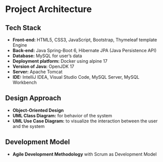 
# Project Architecture

## Tech Stack
- **Front-end:** HTML5, CSS3, JavaScript, Bootstrap, Thymeleaf template Engine
- **Back-end:** Java Spring-Boot 6, Hibernate JPA (Java Persistence API)
- **Database:** MySQL for user’s data
- **Deployment platform:** Docker using alpine 17
- **Version of Java:** OpenJDK 17
- **Server:** Apache Tomcat
- **IDE:** IntelliJ IDEA, Visual Studio Code, MySQL Server, MySQL Workbench

## Design Approach
- **Object-Oriented Design**
- **UML Class Diagram:** for behavior of the system
- **UML Use Case Diagram:** to visualize the interaction between the user and the system

## Development Model
- **Agile Development Methodology** with Scrum as Development Model
